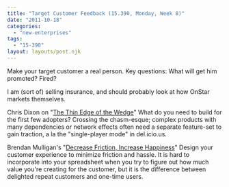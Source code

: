 ```yaml
---
title: "Target Customer Feedback (15.390, Monday, Week 8)"
date: "2011-10-18"
categories: 
  - "new-enterprises"
tags: 
  - "15-390"
layout: layouts/post.njk
---
```


Make your target customer a real person. Key questions: What will get him promoted? Fired?

I am (sort of) selling insurance, and should probably look at how OnStar markets themselves.

Chris Dixon on "[The Thin Edge of the Wedge](http://cdixon.org/2010/12/26/the-thin-edge-of-the-wedge-strategy/)" What do you need to build for the first few adopters? Crossing the chasm-esque; complex products with many dependencies or network effects often need a separate feature-set to gain traction, a la the "single-player mode" in del.icio.us.

Brendan Mulligan's "[Decrease Friction, Increase Happiness](http://techcrunch.com/2011/10/16/reduce-friction-increase-happiness/)" Design your customer experience to minimize friction and hassle. It is hard to incorporate into your spreadsheet when you try to figure out how much value you're creating for the customer, but it is the difference between delighted repeat customers and one-time users.
